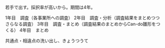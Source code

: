 若手で出す。採択率が高いから。期間は4年。

1年目　調査（各事業所への調査）
2年目　調査・分析（調査結果をまとめつつさらなる調査）
3年目　調査・まとめ（調査結果のまとめからCan-do雛形をつくる）
4年目　まとめ

共通点・相違点の洗い出し、きょうつうて